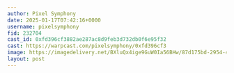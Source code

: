 ```yaml
---
author: Pixel Symphony
date: 2025-01-17T07:42:16+0000
username: pixelsymphony
fid: 232704
cast_id: 0xfd396cf3882ae287ac8d9feb3d732db0f6e95f32
cast: https://warpcast.com/pixelsymphony/0xfd396cf3
image: https://imagedelivery.net/BXluQx4ige9GuW0Ia56BHw/87d175bd-2954-4e72-d783-ee8a7eb15700/original
layout: post
---
```

  

<img src='https://imagedelivery.net/BXluQx4ige9GuW0Ia56BHw/87d175bd-2954-4e72-d783-ee8a7eb15700/original' alt='' referrerpolicy='no-referrer'/>